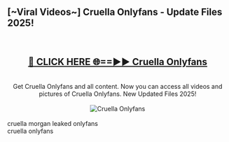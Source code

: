 <h2>[~Viral Videos~] Cruella Onlyfans - Update Files 2025!</h2>
<br>
<div align="center">
<h2><a href="https://betterlinks.top/A2PfLJ" rel="nofollow">🔴 CLICK HERE 🌐==►► Cruella Onlyfans</a></h2>
<br>
Get Cruella Onlyfans and all content. Now you can access all videos and pictures of Cruella Onlyfans. New Updated Files 2025!
<br>
<br>
<a href="https://betterlinks.top/A2PfLJ" rel="nofollow" data-target="animated-image.originalLink"><img src="https://i.ibb.co.com/WyWwxjT/player-gif2.gif" alt="Cruella Onlyfans" style="max-width: 100%; display: inline-block;" data-target="animated-image.originalImage"></a>
</div>
<br>
cruella morgan leaked onlyfans<br>
cruella onlyfans
